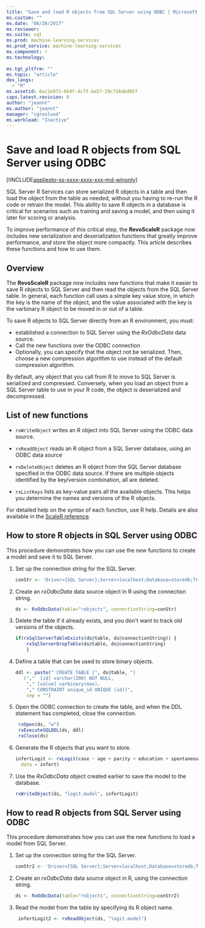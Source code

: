 ```yaml
---
title: "Save and load R objects from SQL Server using ODBC | Microsoft Docs"
ms.custom: ""
ms.date: "08/20/2017"
ms.reviewer: 
ms.suite: sql
ms.prod: machine-learning-services
ms.prod_service: machine-learning-services
ms.component: r
ms.technology: 
  
ms.tgt_pltfrm: ""
ms.topic: "article"
dev_langs: 
  - "R"
ms.assetid: 6ac2e971-6b4f-4c73-ba57-29c716abd057
caps.latest.revision: 8
author: "jeannt"
ms.author: "jeannt"
manager: "cgronlund"
ms.workload: "Inactive"
---
```

# Save and load R objects from SQL Server using ODBC
[!INCLUDE[appliesto-ss-xxxx-xxxx-xxx-md-winonly](../../includes/appliesto-ss-xxxx-xxxx-xxx-md-winonly.md)]

SQL Server R Services can store serialized R objects in a table and then load the object from the table as needed, without you having to re-run the R code or retrain the model. This ability to save R objects in a database is critical for scenarios such as training and saving a model, and then using it later for scoring or analysis.

To improve performance of this critical step, the **RevoScaleR** package now includes new serialization and deserialization functions that greatly improve performance, and store the object more compactly. This article describes these functions and how to use them.

## Overview

The **RevoScaleR** package now includes new functions that make it easier to save R objects to SQL Server and then read the objects from the SQL Server table. In general, each function call uses a simple key value store, in which the key is the name of the object, and the value associated with the key is the varbinary R object to be moved in or out of a table.

To save R objects to SQL Server directly from an R environment, you must:

+ established a connection to SQL Server using the *RxOdbcData* data source.
+ Call the new functions over the ODBC connection
+ Optionally, you can specify that the object not be serialized. Then, choose a new compression algorithm to use instead of the default compression algorithm.

By default, any object that you call from R to move to SQL Server is serialized and compressed. Conversely, when you load an object from a SQL Server table to use in your R code, the object is deserialized and decompressed.

## List of new functions

- `rxWriteObject` writes an R object into SQL Server using the ODBC data source.

- `rxReadObject` reads an R object from a SQL Server database, using an ODBC data source

- `rxDeleteObject` deletes an R object from the SQL Server database specified in the ODBC data source. If there are multiple objects identified by the key/version combination, all are deleted.

- `rxListKeys` lists as key-value pairs all the available objects. This helps you determine the names and versions of the R objects.

For detailed help on the syntax of each function, use R help. Details are also available in the [ScaleR reference](https://docs.microsoft.com/r-server/r-reference/revoscaler/revoscaler).

## How to store R objects in SQL Server using ODBC

This procedure demonstrates how you can use the new functions to create a model and save it to SQL Server.

1. Set up the connection string for the SQL Server.
   ```R
   conStr <- 'Driver={SQL Server};Server=localhost;Database=storedb;Trusted_Connection=true'
   ```
2. Create an *rxOdbcData* data source object in R using the connection string.
   ```R
   ds <- RxOdbcData(table="robjects", connectionString=conStr)
   ```

3. Delete the table if it already exists, and you don't want to track old versions of the objects.

   ```R
   if(rxSqlServerTableExists(ds@table, ds@connectionString)) {
       rxSqlServerDropTable(ds@table, ds@connectionString)
       }
   ```
   
4. Define a table that can be used to store binary objects.

   ```R
   ddl <- paste(" CREATE TABLE [", ds@table, "] 
      (","  [id] varchar(200) NOT NULL,
       "," [value] varbinary(max),
       "," CONSTRAINT unique_id UNIQUE (id))", 
       sep = "") 
   ```
5. Open the ODBC connection to create the table, and when the DDL statement has completed, close the connection.

   ```R
    rxOpen(ds, "w") 
    rxExecuteSQLDDL(ds, ddl) 
    rxClose(ds)
    ```
6. Generate the R objects that you want to store.

   ```R
   infertLogit <- rxLogit(case ~ age + parity + education + spontaneous + induced, 
     data = infert)
   ```
6. Use the *RxOdbcData* object created earlier to save the model to the database.

   ```R
   rxWriteObject(ds, "logit.model", infertLogit)
   ```

## How to read R objects from SQL Server using ODBC

This procedure demonstrates how you can use the new functions to load a model from SQL Server.

1. Set up the connection string for the SQL Server.

   ```R
   conStr2 <- 'Driver={SQL Server};Server=localhost;Database=storedb;Trusted_Connection=true'
   ```
2. Create an *rxOdbcData* data source object in R, using the connection string.

   ```R
   ds <- RxOdbcData(table="robjects", connectionString=conStr2)
   ```
3. Read the model from the table by specifying its R object name.

   ```R
    infertLogit2 <- rxReadObject(ds, "logit.model")
   ```
